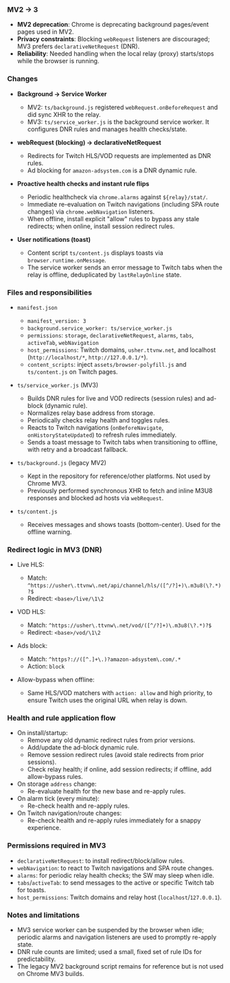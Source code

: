 
### MV2 -> 3
- **MV2 deprecation**: Chrome is deprecating background pages/event pages used in MV2.
- **Privacy constraints**: Blocking `webRequest` listeners are discouraged; MV3 prefers `declarativeNetRequest` (DNR).
- **Reliability**: Needed handling when the local relay (proxy) starts/stops while the browser is running.

### Changes
- **Background → Service Worker**
  - MV2: `ts/background.js` registered `webRequest.onBeforeRequest` and did sync XHR to the relay.
  - MV3: `ts/service_worker.js` is the background service worker. It configures DNR rules and manages health checks/state.

- **webRequest (blocking) → declarativeNetRequest**
  - Redirects for Twitch HLS/VOD requests are implemented as DNR rules.
  - Ad blocking for `amazon-adsystem.com` is a DNR dynamic rule.

- **Proactive health checks and instant rule flips**
  - Periodic healthcheck via `chrome.alarms` against `${relay}/stat/`.
  - Immediate re-evaluation on Twitch navigations (including SPA route changes) via `chrome.webNavigation` listeners.
  - When offline, install explicit "allow" rules to bypass any stale redirects; when online, install session redirect rules.

- **User notifications (toast)**
  - Content script `ts/content.js` displays toasts via `browser.runtime.onMessage`.
  - The service worker sends an error message to Twitch tabs when the relay is offline, deduplicated by `lastRelayOnline` state.

### Files and responsibilities
- `manifest.json`
  - `manifest_version: 3`
  - `background.service_worker: ts/service_worker.js`
  - `permissions`: `storage`, `declarativeNetRequest`, `alarms`, `tabs`, `activeTab`, `webNavigation`
  - `host_permissions`: Twitch domains, `usher.ttvnw.net`, and localhost (`http://localhost/*`, `http://127.0.0.1/*`).
  - `content_scripts`: inject `assets/browser-polyfill.js` and `ts/content.js` on Twitch pages.

- `ts/service_worker.js` (MV3)
  - Builds DNR rules for live and VOD redirects (session rules) and ad-block (dynamic rule).
  - Normalizes relay base address from storage.
  - Periodically checks relay health and toggles rules.
  - Reacts to Twitch navigations (`onBeforeNavigate`, `onHistoryStateUpdated`) to refresh rules immediately.
  - Sends a toast message to Twitch tabs when transitioning to offline, with retry and a broadcast fallback.

- `ts/background.js` (legacy MV2)
  - Kept in the repository for reference/other platforms. Not used by Chrome MV3.
  - Previously performed synchronous XHR to fetch and inline M3U8 responses and blocked ad hosts via `webRequest`.

- `ts/content.js`
  - Receives messages and shows toasts (bottom-center). Used for the offline warning.

### Redirect logic in MV3 (DNR)
- Live HLS:
  - Match: `^https://usher\.ttvnw\.net/api/channel/hls/([^/?]+)\.m3u8(\?.*)?$`
  - Redirect: `<base>/live/\1\2`

- VOD HLS:
  - Match: `^https://usher\.ttvnw\.net/vod/([^/?]+)\.m3u8(\?.*)?$`
  - Redirect: `<base>/vod/\1\2`

- Ads block:
  - Match: `^https?://([^.]+\.)?amazon-adsystem\.com/.*`
  - Action: `block`

- Allow-bypass when offline:
  - Same HLS/VOD matchers with `action: allow` and high priority, to ensure Twitch uses the original URL when relay is down.

### Health and rule application flow
- On install/startup:
  - Remove any old dynamic redirect rules from prior versions.
  - Add/update the ad-block dynamic rule.
  - Remove session redirect rules (avoid stale redirects from prior sessions).
  - Check relay health; if online, add session redirects; if offline, add allow-bypass rules.
- On storage `address` change:
  - Re-evaluate health for the new base and re-apply rules.
- On alarm tick (every minute):
  - Re-check health and re-apply rules.
- On Twitch navigation/route changes:
  - Re-check health and re-apply rules immediately for a snappy experience.

### Permissions required in MV3
- `declarativeNetRequest`: to install redirect/block/allow rules.
- `webNavigation`: to react to Twitch navigations and SPA route changes.
- `alarms`: for periodic relay health checks; the SW may sleep when idle.
- `tabs`/`activeTab`: to send messages to the active or specific Twitch tab for toasts.
- `host_permissions`: Twitch domains and relay host (`localhost`/`127.0.0.1`).


### Notes and limitations
- MV3 service worker can be suspended by the browser when idle; periodic alarms and navigation listeners are used to promptly re-apply state.
- DNR rule counts are limited; used a small, fixed set of rule IDs for predictability.
- The legacy MV2 background script remains for reference but is not used on Chrome MV3 builds.
